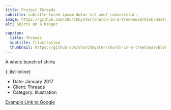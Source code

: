 ```yaml
---
title: Project Threads
subtitle: subtitle lorem ipsum dolor sit amet consectetur.
image: https://github.com/churchmyster/church-in-a-treehouse/blob/master/_portfolio/Starter_Kit.jpeg
alt: Shirts on a hanger

caption:
  title: Threads
  subtitle: Illustration
  thumbnail: https://github.com/churchmyster/church-in-a-treehouse/blob/master/_portfolio/Starter_Kit.jpeg
---
```

A whole bunch of shirts 

{:.list-inline}
- Date: January 2017
- Client: Threads
- Category: Illustration

[Example Link to Google](https://www.google.com "Google's Homepage")

